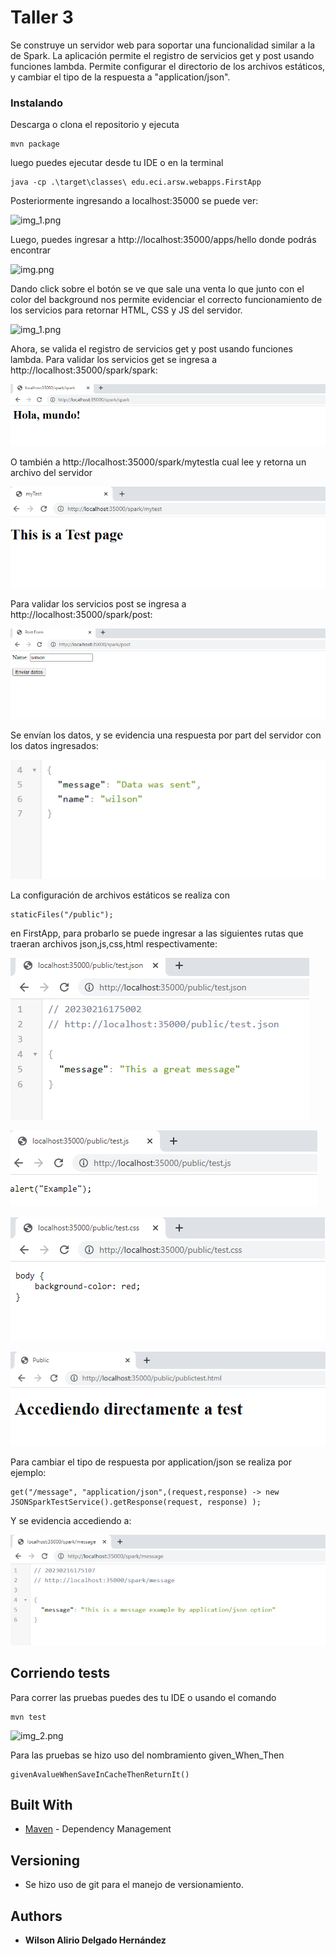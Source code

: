 # Taller 3

Se construye un servidor web para soportar una funcionalidad similar a la de Spark. 
La aplicación permite el registro de servicios get y post usando funciones lambda. 
Permite configurar el directorio de los archivos estáticos, y 
cambiar el tipo de la respuesta a "application/json".

### Instalando
Descarga o clona el repositorio y ejecuta
```
mvn package
```

luego puedes ejecutar desde tu IDE o en la terminal

```
java -cp .\target\classes\ edu.eci.arsw.webapps.FirstApp
```
Posteriormente ingresando a localhost:35000 se puede ver:

![img_1.png](img/img_1.png)

Luego, puedes ingresar a http://localhost:35000/apps/hello donde podrás encontrar

![img.png](img/img_6.png)

Dando click sobre el botón se ve que sale una venta lo que junto con el color del background nos permite evidenciar el
correcto funcionamiento de los servicios para retornar HTML, CSS y JS del servidor.

![img_1.png](img/img_7.png)

Ahora, se valida el registro de servicios get y post usando funciones lambda.
Para validar los servicios get se ingresa a  http://localhost:35000/spark/spark:

![img.png](img/img_11.png)

O también a http://localhost:35000/spark/mytestla cual lee y retorna un archivo del servidor 

![img_1.png](img/img_10.png)

Para validar los servicios post se ingresa a  http://localhost:35000/spark/post:

![img_2.png](img/img_20.png)

Se envían los datos, y se evidencia una respuesta por part del servidor con los datos ingresados:

![img_3.png](img/img_30.png)

La configuración de archivos estáticos se realiza con 

```
staticFiles("/public");
```

en FirstApp, para probarlo se puede ingresar a las siguientes rutas que traeran archivos json,js,css,html respectivamente:

![img_4.png](img/img_40.png)

![img_5.png](img/img_50.png)

![img_6.png](img/img_60.png)

![img_7.png](img/img_70.png)

Para cambiar el tipo de respuesta por application/json se realiza por ejemplo:

```
get("/message", "application/json",(request,response) -> new JSONSparkTestService().getResponse(request, response) );
```

Y se evidencia accediendo a:

![img_8.png](img/img_80.png)


## Corriendo tests

Para correr las pruebas puedes des tu IDE o usando el comando

```
mvn test
```

![img_2.png](img/img_2.png)



Para las pruebas se hizo uso del nombramiento given_When_Then

```
givenAvalueWhenSaveInCacheThenReturnIt()
```

## Built With

* [Maven](https://maven.apache.org/) - Dependency Management


## Versioning

*  Se hizo uso de git para el manejo de versionamiento.

## Authors

* **Wilson Alirio Delgado Hernández** 

